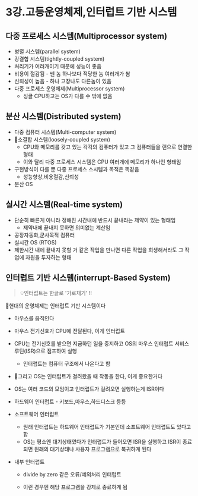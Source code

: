 # 3강.고등운영체제,인터럽트 기반 시스템

## 다중 프로세스 시스템(Multiprocessor system)

* 병렬 시스템(parallel system)
* 강결합 시스템(tightly-coupled system)
* 처리기가 여러개이기 때문에 성능이 좋음
* 비용이 절감됨 - 쎈 놈 하나보다 적당한 놈 여러개가 쌈
* 신뢰성이 높음 - 하나 고장나도 다른놈이 있음
* 다중 프로세스 운영체제(Multiprocessor system)
  * 싱글 CPU하고는 OS가  다를  수 밖에 없음

## 분산 시스템(Distributed system)

* 다중 컴퓨터 시스템(Multi-computer system)
* 📌소결합 시스템(loosely-coupled system)
  * CPU와 메모리를 갖고 있는 각각의 컴퓨터가 있고 그 컴퓨터들을 랜으로 연결한 형태
  * 이와 달리 다중 프로세스 시스템은 CPU 여러개에 메모리가 하나인 형태임
* 구현방식이 다를 뿐 다중 프로세스 스시템과 목적은 똑같음
  * 성능향상,비용절감,신뢰성
* 분산 OS

## 실시간 시스템(Real-time system)

* 단순히 빠른게 아니라 정해진 시간내에 반드시 끝내라는 제약이 있는 형태임
  * 제약내에 끝내지 못하면 의미없는 계산임
* 공장자동화,군사목적 컴퓨터
* 실시간 OS (RTOS)
* 제한시간 내에 끝내지 못할 거 같은 작업을 만나면 다른 작업을 희생해서라도 그 작업에 자원을 투자하는 형태

## 인터럽트 기반 시스템(interrupt-Based System)

> 💡인터럽트는 한글로 '가로채기' !!

🎯현대의 운영체제는 인터럽트 기반 시스템이다

* 마우스를 움직인다

* 마우스 전기신호가 CPU에 전달된다, 이게 인터럽트

* CPU는 전기신호를 받으면 지금하던 일을 중지하고 OS의 마우스 인터럽트 서비스 루틴(ISR)으로 점프하여 실행

  * 인터럽트는 컴퓨터 구조에서 나온다고 함 

* 🎯그리고 OS는 인터럽트가 걸려왔을 때 작동을 한다, 이게 중요한거다

* OS는 여러 코드의 모임이고 인터럽트가 걸려오면 실행하는게 ISR이다

* 하드웨어 인터럽트 - 키보드,마우스,하드디스크 등등

* 소프트웨어 인터럽트

  * 원래 인터럽트는 하드웨어 인터럽트가 기본인데 소프트웨어 인터럽트도 있다고 함
  * OS는 평소엔 대기상태였다가 인터럽트가 들어오면 ISR을 실행하고 ISR이 종료되면 원래의 대기상태나 사용자 프로그램으로 복귀하게 된다

* 내부 인터럽트

  * divide by zero 같은 오류/예외처리 인터럽트 

  * 이런 경우엔 해당 프로그램을 강제로 종료하게 됨

    ​